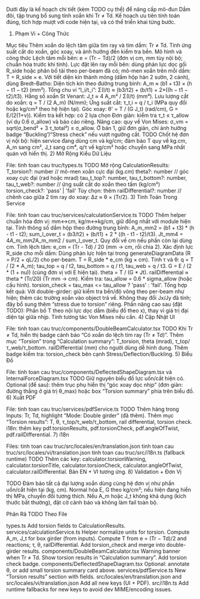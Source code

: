 Dưới đây là kế hoạch chi tiết (kèm TODO cụ thể) để nâng cấp mô-đun Dầm đôi, tập trung bổ sung tính xoắn khi Tr ≠ Td. Kế hoạch ưu tiên tính toán đúng, tích hợp mượt với code hiện tại, và có thể triển khai từng bước.

1) Phạm Vi + Công Thức

Mục tiêu
Thêm xoắn do lệch tâm giữa tim ray và tim dầm: Tr ≠ Td.
Tính ứng suất cắt do xoắn, góc xoay, và ảnh hưởng đến kiểm tra bền.
Mô hình và công thức
Lệch tâm mỗi bên: e = (Tr − Td)/2 (đơn vị cm, mm tùy nội bộ; chuẩn hóa trước khi tính).
Lực đặt lên ray mỗi bên: dùng phản lực dọc gối R_side hoặc phân bố tải theo per-beam đã có; mô-men xoắn trên mỗi dầm: T = R_side × e.
Với tiết diện kín thành mỏng (dầm hộp hàn 2 sườn, 2 cánh), dùng Bredt–Batho:
Diện tích kín theo đường trung bình: A_m ≈ (b1 + t3) × (h − t1 − t2) (mm²).
Tổng chu vi “l_i/t_i”: Σ(l/t) ≈ (b3/t2) + (b/t1) + 2×((h − t1 − t2)/t3).
Hằng số xoắn St Venant: J_t ≈ 4 A_m² / Σ(l/t) (mm⁴).
Lưu lượng cắt do xoắn: q = T / (2 A_m) (N/mm); Ứng suất cắt: τ_t,i = q / t_i (MPa quy đổi hoặc kg/cm² theo hệ hiện tại).
Góc xoay: θ' = T / (G J_t) (rad/cm), G = E/(2(1+ν)).
Kiểm tra kết hợp: có 2 lựa chọn
Đơn giản: kiểm tra τ_t ≤ τ_allow (ví dụ 0.6 σ_allow) và báo cáo riêng.
Nâng cao: quy về Von Mises: σ_vm = sqrt(σ_bend² + 3 τ_total²) ≤ σ_allow. Ở bản 1, giữ đơn giản, chỉ ảnh hưởng badge “Buckling”/“Stress check” nếu vượt ngưỡng cắt.
TODO
Chốt hệ đơn vị nội bộ: hiện service đang dùng cm và kg/cm; đảm bảo T quy về kg.cm, A_m sang cm², J_t sang cm⁴, q/τ về kg/cm² hoặc chuyển sang MPa nhất quán với hiển thị.
2) Mở Rộng Kiểu Dữ Liệu

File: tinh toan cau truc/types.ts
TODO
Mở rộng CalculationResults:
T_torsion?: number // mô-men xoắn cực đại (kg.cm)
theta?: number // góc xoay cực đại (rad hoặc mrad)
tau_t_top?: number, tau_t_bottom?: number, tau_t_web?: number // ứng suất cắt do xoắn theo tấm (kg/cm²)
torsion_check?: 'pass' | 'fail'
Tùy chọn: thêm railDifferential?: number // chênh cao giữa 2 tim ray do xoay: Δz ≈ θ × (Tr/2).
3) Tính Toán Trong Service

File: tinh toan cau truc/services/calculationService.ts
TODO
Thêm helper chuẩn hóa đơn vị: mm↔cm, kg/m↔kg/cm, giữ đồng nhất với module hiện tại.
Tính thông số dầm hộp theo đường trung bình:
A_m_mm2 = (b1 + t3) * (h - t1 - t2); sum_l_over_t = (b3/t2) + (b/t1) + 2 * ((h - t1 - t2)/t3).
Jt_mm4 = 4*A_m_mm2*A_m_mm2 / sum_l_over_t.
Quy đổi về cm nếu phần còn lại dùng cm.
Tính lệch tâm: e_cm = (Tr - Td) / 20 (mm → cm, rồi chia 2).
Xác định lực R_side cho mỗi dầm:
Dùng phản lực hiện tại trong generateDiagramData (R = P/2 + qL/2) cho per-beam.
T = R_side * e_cm (kg × cm).
Tính τ và θ:
q = T / (2 * A_m); tau_top = q / t2, tau_bottom = q / t1, tau_web = q / t3.
G = E / (2 * (1 + nu)) (cùng đơn vị với E hiện tại).
theta = T / (G * Jt).
railDifferential ≈ theta * (Tr/20) (Tr mm → cm).
Kiểm tra:
tau_allow = 0.6 * sigma_allow (hoặc cấu hình).
torsion_check = tau_max <= tau_allow ? 'pass' : 'fail'.
Tổng hợp kết quả:
Với double-girder: giữ kiểm tra bền/độ võng theo per-beam như hiện; thêm các trường xoắn vào object trả về.
Không thay đổi Jx/Jy đã tính; đây bổ sung thêm “stress due to torsion” riêng.
Phần nâng cao sau (đặt TODO):
Phân bố T theo nội lực dọc dầm (biểu đồ theo x), thay vì giá trị đại diện tại giữa nhịp.
Tính tương tác Von Mises nếu cần.
4) Cập Nhật UI

File: tinh toan cau truc/components/DoubleBeamCalculator.tsx
TODO
Khi Tr ≠ Td, hiển thị badge cảnh báo “Có xoắn do lệch tim ray (Tr ≠ Td)”.
Thêm mục “Torsion” trong “Calculation summary”:
T_torsion, theta (mrad), τ_top/τ_web/τ_bottom.
railDifferential (mm) cho người dùng dễ hình dung.
Thêm badge kiểm tra: torsion_check bên cạnh Stress/Deflection/Buckling.
5) Biểu Đồ

File: tinh toan cau truc/components/DeflectedShapeDiagram.tsx và InternalForceDiagram.tsx
TODO
Giữ nguyên biểu đồ lực uốn/cắt hiện có.
Optional (để sau): thêm trục phụ hiển thị “góc xoay dọc nhịp” (đơn giản: đường thẳng ở giá trị θ_max) hoặc box “Torsion summary” phía trên biểu đồ.
6) Xuất PDF

File: tinh toan cau truc/services/pdfService.ts
TODO
Thêm hàng trong Inputs: Tr, Td, highlight “Mode: Double girder” (đã thêm).
Thêm mục “Torsion results”:
T, θ, τ_top/τ_web/τ_bottom, rail differential, torsion check.
i18n: thêm key pdf.torsionResults, pdf.torsionCheck, pdf.angleOfTwist, pdf.railDifferential.
7) i18n

Files:
tinh toan cau truc/src/locales/en/translation.json
tinh toan cau truc/src/locales/vi/translation.json
tinh toan cau truc/src/i18n.ts (fallback runtime)
TODO
Thêm các key:
calculator.torsionWarning, calculator.torsionTitle, calculator.torsionCheck, calculator.angleOfTwist, calculator.railDifferential.
Bản EN + VI tương ứng.
8) Validation + Đơn Vị

TODO
Đảm bảo tất cả đại lượng xoắn dùng cùng hệ đơn vị như phần uốn/cắt hiện tại (kg, cm).
Normal hóa E, G theo kg/cm²; nếu hiện đang hiển thị MPa, chuyển đổi tương thích.
Nếu A_m hoặc J_t không khả dụng (kích thước bất thường), đặt cờ cảnh báo và không làm fail toàn bộ.

Phân Rã TODO Theo File

types.ts
 Add torsion fields to CalculationResults.
services/calculationService.ts
 Helper normalize units for torsion.
 Compute A_m, J_t for box girder (from inputs).
 Compute T from e = (Tr − Td)/2 and reactions; τ, θ, railDifferential.
 Add torsion_check and merge into double-girder results.
components/DoubleBeamCalculator.tsx
 Warning banner when Tr ≠ Td.
 Show torsion results in “Calculation summary”.
 Add torsion check badge.
components/DeflectedShapeDiagram.tsx
 Optional: annotate θ, or add small torsion summary card above.
services/pdfService.ts
 New “Torsion results” section with fields.
src/locales/en/translation.json and src/locales/vi/translation.json
 Add all new keys (UI + PDF).
src/i18n.ts
 Add runtime fallbacks for new keys to avoid dev MIME/encoding issues.